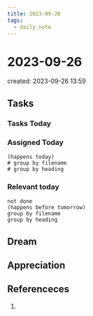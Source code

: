 ```yaml
---
title: 2023-09-26
tags:
  - daily_note
---
```


# 2023-09-26
created: 2023-09-26 13:59

## Tasks

### Tasks Today

### Assigned Today
```tasks
(happens today)
# group by filename
# group by heading
```

### Relevant today
```tasks
not done
(happens before tomorrow)
group by filename
group by heading
```

## Dream

## Appreciation

## Referenceces
1. 